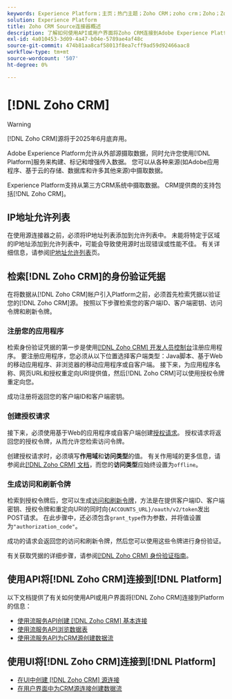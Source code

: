 ```yaml
---
keywords: Experience Platform；主页；热门主题；Zoho CRM；zoho crm；Zoho；Zoho
solution: Experience Platform
title: Zoho CRM Source连接器概述
description: 了解如何使用API或用户界面将Zoho CRM连接到Adobe Experience Platform。
exl-id: 4a010453-3d09-4a47-b04e-5789ae4af48c
source-git-commit: 474b81aa8caf58013f8ea7cff9ad59d92466aac8
workflow-type: tm+mt
source-wordcount: '507'
ht-degree: 0%

---
```


# [!DNL Zoho CRM]

>[!WARNING]
>
>[!DNL Zoho CRM]源将于2025年6月底弃用。

Adobe Experience Platform允许从外部源摄取数据，同时允许您使用[!DNL Platform]服务来构建、标记和增强传入数据。 您可以从各种来源(如Adobe应用程序、基于云的存储、数据库和许多其他来源)中摄取数据。

Experience Platform支持从第三方CRM系统中摄取数据。 CRM提供商的支持包括[!DNL Zoho CRM]。

## IP地址允许列表

在使用源连接器之前，必须将IP地址列表添加到允许列表中。 未能将特定于区域的IP地址添加到允许列表中，可能会导致使用源时出现错误或性能不佳。 有关详细信息，请参阅[IP地址允许列表](../../ip-address-allow-list.md)页。

## 检索[!DNL Zoho CRM]的身份验证凭据

在将数据从[!DNL Zoho CRM]帐户引入Platform之前，必须首先检索凭据以验证您的[!DNL Zoho CRM]源。 按照以下步骤检索您的客户端ID、客户端密钥、访问令牌和刷新令牌。

### 注册您的应用程序

检索身份验证凭据的第一步是使用[[!DNL Zoho CRM] 开发人员控制台](https://accounts.zoho.com/)注册应用程序。 要注册应用程序，您必须从以下位置选择客户端类型：Java脚本、基于Web的移动应用程序、非浏览器的移动应用程序或自客户端。 接下来，为应用程序名称、网页URL和授权重定向URI提供值，然后[!DNL Zoho CRM]可以使用授权令牌重定向您。

成功注册将返回您的客户端ID和客户端密钥。

### 创建授权请求

接下来，必须使用基于Web的应用程序或自客户端创建[授权请求](https://www.zoho.com/crm/developer/docs/api/v2/auth-request.html)。 授权请求将返回您的授权令牌，从而允许您检索访问令牌。

创建授权请求时，必须填写&#x200B;**作用域**&#x200B;和&#x200B;**访问类型**&#x200B;的值。 有关作用域的更多信息，请参阅此[[!DNL Zoho CRM] 文档](https://www.zoho.com/crm/developer/docs/api/v2/scopes.html)，而您的&#x200B;**访问类型**&#x200B;应始终设置为`offline`。

### 生成访问和刷新令牌

检索到授权令牌后，您可以生成[访问和刷新令牌](https://www.zoho.com/crm/developer/docs/api/v2/access-refresh.html)，方法是在提供客户端ID、客户端密钥、授权令牌和重定向URI的同时向`{ACCOUNTS_URL}/oauth/v2/token`发出POST请求。 在此步骤中，还必须包含`grant_type`作为参数，并将值设置为`"authorization_code"`。

成功的请求会返回您的访问和刷新令牌，然后您可以使用这些令牌进行身份验证。

有关获取凭据的详细步骤，请参阅[[!DNL Zoho CRM] 身份验证指南](https://www.zoho.com/crm/developer/docs/api/v2/oauth-overview.html)。

## 使用API将[!DNL Zoho CRM]连接到[!DNL Platform]

以下文档提供了有关如何使用API或用户界面将[!DNL Zoho CRM]连接到Platform的信息：

- [使用流服务API创建 [!DNL Zoho CRM] 基本连接](../../tutorials/api/create/crm/zoho.md)
- [使用流服务API浏览数据表](../../tutorials/api/explore/tabular.md)
- [使用流服务API为CRM源创建数据流](../../tutorials/api/collect/crm.md)

## 使用UI将[!DNL Zoho CRM]连接到[!DNL Platform]

- [在UI中创建 [!DNL Zoho CRM] 源连接](../../tutorials/ui/create/crm/zoho.md)
- [在用户界面中为CRM源连接创建数据流](../../tutorials/ui/dataflow/crm.md)

